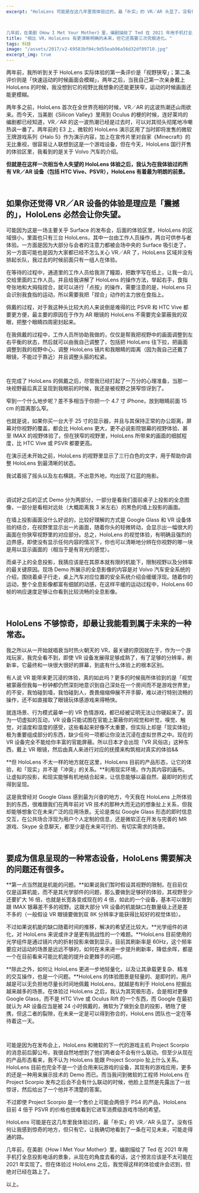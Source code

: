```yaml
---
excerpt: "HoloLens 可能是在这几年里我体验过的，最「朴实」的 VR／AR 头显了。没有任何让我感到惊奇的地方，但只有它，让我确切地看到了一条在可见未来，可能走得通的路。



几年前，在美剧《How I Met Your Mother》里，编剧描绘了 Ted 在 2021 年用手机打全息投影电话的景象，从现在的角度去看的话，这个预言应该是不太可能在 2021 年实现了。但在体验过 HoloLens 之后，我觉得这样的体验或许会迟到，但绝对已经在路上了。"
title: "相比 VR，HoloLens 有更清晰明确的未来，但它还需要三次究极进化。"
tags: 科技
image: "/assets/2017/v2-69583bf04c9d55eab96a56d32df89710.jpg"
excerpt_img: true
---
```


两年前，我所听到关于 HoloLens 实际体验的第一条评价是「视野狭窄」；第二条评价则是「快速运动的时候画面会模糊」，两年之后，当我自己第一次亲身戴上 HoloLens 的时候，我没想到它的视野比我想象的还能更狭窄，运动的时候画面还能更模糊。

两年多之前，HoloLens 首次在全世界亮相的时候，VR／AR 的这波热潮还山雨欲来。而今天，当美剧《Silicon Valley》里用到 Oculus 的梗的时候，连好莱坞的编剧都已经知道，VR／AR 的这一波热潮已经是过去时，可以对其彻头彻尾地冷嘲热讽一番了。两年前的 E3 上，微软的 HoloLens 演示区用了当时即将发售的微软王牌游戏系列《Halo 5》作为演示内容，加上在宣传片里对自家《Minecraft》的无比重视，很容易让人联想到这是一个游戏设备，但在今天，HoloLens 国行开售的体验区里，我看到的是关于 Volvo 汽车的介绍。

**但就是在这样一次相当令人失望的 HoloLens 体验之后，我认为在我体验过的所有 VR／AR 设备（包括 HTC Vive、PSVR），HoloLens 有着最为明朗的前景。**

<br>

## 如果你还觉得 VR／AR 设备的体验是理应是「震撼的」，HoloLens 必然会让你失望。

可能因为这是一场主要关乎 Surface 的发布会，后面的体验区里，HoloLens 的区域很小，里面也只有三台 HoloLens，其中一台由工作人员操作，两台可供参与者体验。一方面是因为大部分与会者的注意力都被会场中央的 Surface 吸引走了，另一方面可能也是因为大家都已经不怎么关心 VR／AR 了，HoloLens 区域并没有排起长队，我过去的时候前面只有一组人在体验。

在等待的过程中，通道里的工作人员给我测了瞳距，把数字写在纸上，让我一会儿交给里面的工作人员。并且给我讲解了 HoloLens 的操作方法，举起右手，食指夸张地和大拇指捏合，就可以进行「点按」的操作，需要注意的是，HoloLens 只会识别我食指的运动，所以需要我把「捏合」动作的主力放在食指上。

佩戴的过程，对于我这种头比较大的人来说倒是难得的比 PSVR 和 HTC Vive 都要更方便，最主要的原因在于作为 AR 眼镜的 HoloLens 不需要完全蒙蔽我的双眼，把整个眼睛四周密封起来。

在我佩戴的过程中，工作人员所协助我做的，仅仅是帮我把视野中的画面调整到左右平衡的状态，然后就可以由我自己调整了，包括把 HoloLens 往下拉，把画面调整到我的视野中心，调整 HoloLens 镜片和我眼睛的距离（因为我自己还戴了眼镜，不能过于靠近）并且调整头箍的松紧。

<br>

在完成了 HoloLens 的佩戴之后，尽管我已经打起了一万分的心理准备，当那一块视野最后真正呈现到我眼前的时候，我还是被视野之狭窄惊讶到了。

窄到一个什么地步呢？差不多相当于你把一个 4.7 寸 iPhone，放到眼睛前面 15 cm 的距离那么窄。

也就是说，如果你买一台大于 25 寸的显示器，并且与其保持正常的办公距离，屏幕对你视野的覆盖，都会比 HoloLens 更大，更不必说影院银幕的视野体验、甚至 IMAX 的视野体验了。但在狭窄的视野里，HoloLens 所带来的画面的细腻程度，比 HTC Vive 或 PSVR 都要更高。

在演示还未开始之前，HoloLens 的视野里显示了三行白色的文字，用于帮助你调整 HoloLens 到最清晰的状态。

我试着摇了摇头以及左右横跳，不出意外地，均出现了红蓝的拖影。

<br>

调试好之后的正式 Demo 分为两部分，一部分是看我们面前桌子上投影的全息图像，一部分是看相对远处（大概距离我 3 米左右）的黑色的墙上投影的画面。

在墙上投影画面没什么好说的，比较好理解的方式是 Google Glass 和 VR 设备体验的结合，在视野里显示出一片画面，随着你头的轻微转动，会显示出一幅很大的画面在你狭窄视野里的对应部分。总之，HoloLens 的视觉体验，有明确且强烈的边界感，即使没有显示任何内容的情况下，你也可以清晰地分辨在你视野的哪一块是用以显示画面的（相当于是有背光的感觉）。

而桌子上的全息投影，我猜应该是在其原本就有限的机能下，限制视野以及分辨率的最关键原因。现场 Demo 所展示的全息影像的内容是对 Volvo 汽车安全系统的介绍，围绕着桌子行走，桌上汽车对应位置的安全系统介绍会缓缓浮现。随着你的运动，整个全息影像都富有细腻的动感，在这样平缓的运动过程中，HoloLens 60 帧的响应速度足够让你看到比较流畅的全息影像。

<br>

## HoloLens 不够惊奇，却最让我能看到属于未来的一种常态。

我之所以从一开始就唱衰当时热火朝天的 VR，最关键的原因就在于，作为一个游戏玩家，我完全看不到，即使 VR 设备发展得足够成熟了，有了足够的分辨率，刷新率，它最终和一块很大很好的屏幕，到底有什么体验上的根本区别。

有人说 VR 能带来更沉浸的体验，真的如此吗？更多的时候我所体验到的是「视觉被蒙蔽但我每一秒钟都仍然深刻地意识到自己深处在一个房间而不是游戏世界里」的不安，我怕碰到墙，我怕碰到人，畏畏缩缩伸展不开手脚，难以进行特别流畅的操作，还不如直接取了眼镜玩体感游戏来得畅快。

就连场景、行为模式最单一的 VR 色情游戏，都已经被证明无法让你硬起来了。因为一切虚拟的互动，VR 设备只能试图在官能上蒙蔽你的视觉和听觉，嗅觉、触觉，对温度和湿度的感受，这些看起来好像不太重要，但实际上却是「现实体验」极为重要组成部分的东西，缺少任何一项都让你没法沉浸在虚拟世界之中。现在的 VR 设备完全不能给你丰富的官能屏蔽。所以日本才会出现「VR 风俗店」这种东西，戴上 VR 眼镜，然后由真人来进行对应的抚摸来构筑相对真实的体验&&

**但 HoloLens 不太一样的地方就在这里，HoloLens 目前的产品形态，让它的体验，和「现实」并不是「冲突」的关系。**利用现实环境，作为其内容的画布。让虚拟的投影，和现实能够有机地结合起来，让信息能够以最自然、最即时的形式得到呈现。

这是我曾经对 Google Glass 感到最为兴奋的地方，今天我在 HoloLens 上所体验到的东西，很难跟我们在两年前对 VR 技术的那种大而无边的想象扯上关系，但我却能够想象它在未来广泛的应用场景。无论是类似 Google Glass 形态的即时信息交互，在公共场合浮现为用户个人定制的信息，还是微软正在开发与完善的 MR 游戏、Skype 全息聊天，都至少是在未来可行的、有切实需求的场景。

<br>

## 要成为信息呈现的一种常态设备，HoloLens 需要解决的问题还有很多。

**第一点当然就是机能的问题。**如果说我们暂时假设其视野的限制，在目前仅仅是运算机能，而不是其光学部件的问题，那么要做到足够好的体验，其视野至少还要扩大 16 倍，也就是长宽各变成现在的 4 倍，如此的一个设备，基本可以做到跟 IMAX 银幕差不多的视野。这跟大部分 VR 设备的机能缺口在数量级上还是差不多的（一般假设 VR 眼镜要做到双 8K 分辨率才能获得比较好的视觉体验）。

不过如果说机能的缺口随着时间的推移，解决的希望还比较大。**光学组件的进化，对 HoloLens 来说或许才是更有挑战性的一个难题。**HoloLens 目前使用的光学组件是通过镜片内的折射投影来做到显示，目前其刷新率是 60Hz，这个频率要应对运动的场景是远远不够的，如何在未来进一步提升刷新率，降低余晖，都是一个在目前看来可能比机能的提升会更棘手的问题。

**除此之外，如何让 HoloLens 更进一步地轻量化，以及让其承载更复杂、精准的交互操作，也是一个问题。**HoloLens 的体验图景是轻量的、是即时的，用户越是可以无负担地尽量长时间地佩戴 HoloLens，就越是有利于 HoloLens 挖掘出越来越多的场景。在体验过 HoloLens 之后，我认为其究极形态，会是相对更像 Google Glass，而不是 HTC Vive 或 Oculus Rift 的一个东西，而 Google 在最初就认为 AR 设备应当是被 24 小时佩戴的，微软为了做到全息的投影，牺牲了便携，但这二者的裂隙，在未来一定是可以得到弥合的，HoloLens 团队也一定在等待着这一天。

<br>

可能是因为在发布会上，HoloLens 和微软的下一代的游戏主机 Project Scorpio 的消息前后脚公布，我很自然地想到了他们两者会不会有什么联动。但至少从现在的产品形态看来，我不认为 HoloLens 能跟 Project Scorpio 扯上什么关系。HoloLens 目前也完全不是一个适合用来玩游戏的设备，其现有的游戏应用，更多的还是一种用来展示技术的 Demo 而已。而当我问到微软的工程师 HoloLens 在 Project Scorpio 发布之后会不会有什么联动的时候，他脸上显然是先露出了一丝惊讶，然后给出了一个他并不清楚的答案。

不过即使 Project Scorpio 是一个售价上可能会两倍于 PS4 的产品，HoloLens 目前 4 倍于 PSVR 的价格也很难看到它进军消费级游戏市场的希望。

HoloLens 可能是在这几年里我体验过的，最「朴实」的 VR／AR 头显了。没有任何让我感到惊奇的地方，但只有它，让我确切地看到了一条在可见未来，可能走得通的路。

几年前，在美剧《How I Met Your Mother》里，编剧描绘了 Ted 在 2021 年用手机打全息投影电话的景象，从现在的角度去看的话，这个预言应该是不太可能在 2021 年实现了。但在体验过 HoloLens 之后，我觉得这样的体验或许会迟到，但绝对已经在路上了。

以上。
